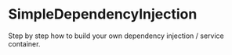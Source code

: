 # SimpleDependencyInjection
Step by step how to build your own dependency injection / service container.
